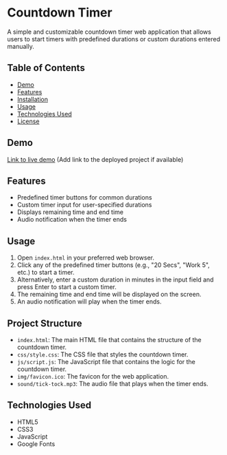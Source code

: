 


# Countdown Timer

A simple and customizable countdown timer web application that allows users to start timers with predefined durations or custom durations entered manually.

## Table of Contents

- [Demo](#demo)
- [Features](#features)
- [Installation](#installation)
- [Usage](#usage)
- [Technologies Used](#technologies-used)
- [License](#license)

## Demo

[Link to live demo](#) (Add link to the deployed project if available)

## Features

- Predefined timer buttons for common durations
- Custom timer input for user-specified durations
- Displays remaining time and end time
- Audio notification when the timer ends



## Usage

1. Open `index.html` in your preferred web browser.
2. Click any of the predefined timer buttons (e.g., "20 Secs", "Work 5", etc.) to start a timer.
3. Alternatively, enter a custom duration in minutes in the input field and press Enter to start a custom timer.
4. The remaining time and end time will be displayed on the screen.
5. An audio notification will play when the timer ends.

## Project Structure

- `index.html`: The main HTML file that contains the structure of the countdown timer.
- `css/style.css`: The CSS file that styles the countdown timer.
- `js/script.js`: The JavaScript file that contains the logic for the countdown timer.
- `img/favicon.ico`: The favicon for the web application.
- `sound/tick-tock.mp3`: The audio file that plays when the timer ends.

## Technologies Used

- HTML5
- CSS3
- JavaScript
- Google Fonts





